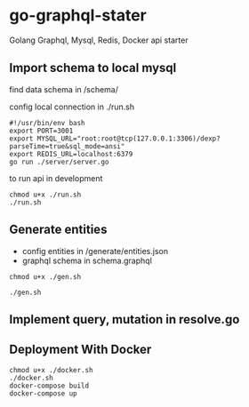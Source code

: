 # go-graphql-stater
Golang Graphql, Mysql, Redis, Docker api starter

## Import schema to local mysql 

find data schema in /schema/

config local connection in ./run.sh

```
#!/usr/bin/env bash
export PORT=3001
export MYSQL_URL="root:root@tcp(127.0.0.1:3306)/dexp?parseTime=true&sql_mode=ansi"
export REDIS_URL=localhost:6379
go run ./server/server.go

```

to run api in development 
```
chmod u+x ./run.sh
./run.sh
```

## Generate entities
* config entities in /generate/entities.json
* graphql schema in schema.graphql

```
chmod u+x ./gen.sh
```

```
./gen.sh
```

## Implement query, mutation in resolve.go


## Deployment With Docker

```
chmod u+x ./docker.sh
./docker.sh
docker-compose build
docker-compose up 
```
